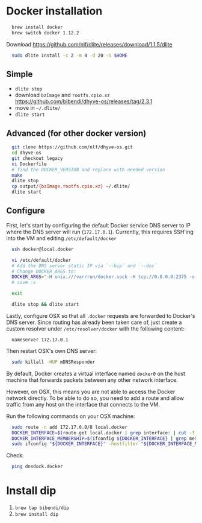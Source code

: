 # Docker installation

```sh
  brew install docker
  brew switch docker 1.12.2
```

Download https://github.com/nlf/dlite/releases/download/1.1.5/dlite

```sh
  sudo dlite install -c 2 -m 4 -d 20 -S $HOME
```

## Simple

- `dlite stop`
- download `bzImage` and `rootfs.cpio.xz` https://github.com/bibendi/dhyve-os/releases/tag/2.3.1
- move in `~/.dlite/`
- `dlite start`

## Advanced (for other docker version)

```sh
  git clone https://github.com/nlf/dhyve-os.git
  cd dhyve-os
  git checkout legacy
  vi Dockerfile
  # find the DOCKER_VERSION and replace with needed version
  make
  dlite stop
  cp output/{bzImage,rootfs.cpio.xz} ~/.dlite/
  dlite start
```

## Configure

First, let's start by configuring the default Docker service DNS server to IP where the DNS server will run (`172.17.0.1`). Currently, this requires SSH'ing into the VM and editing `/etc/default/docker`

```sh
  ssh docker@local.docker

  vi /etc/default/docker
  # Add the DNS server static IP via `--bip` and `--dns`
  # Change DOCKER_ARGS to:
  DOCKER_ARGS="-H unix:///var/run/docker.sock -H tcp://0.0.0.0:2375 -s btrfs --bip=172.17.0.1/24 --dns=172.17.0.1"
  # save :x

  exit

  dlite stop && dlite start
```

Lastly, configure OSX so that all `.docker` requests are forwarded to Docker's DNS server. Since routing has already been taken care of, just create a custom resolver under `/etc/resolver/docker` with the following content:

```
  nameserver 172.17.0.1
```

Then restart OSX's own DNS server:

```sh
  sudo killall -HUP mDNSResponder
```

By default, Docker creates a virtual interface named `docker0` on the host machine that forwards packets between any other network interface.

However, on OSX, this means you are not able to access the Docker network directly. To be able to do so, you need to add a route and allow traffic from any host on the interface that connects to the VM.

Run the following commands on your OSX machine:

```sh
  sudo route -n add 172.17.0.0/8 local.docker
  DOCKER_INTERFACE=$(route get local.docker | grep interface: | cut -f 2 -d: | tr -d ' ')
  DOCKER_INTERFACE_MEMBERSHIP=$(ifconfig ${DOCKER_INTERFACE} | grep member: | cut -f 2 -d: | cut -c 2-4)
  sudo ifconfig "${DOCKER_INTERFACE}" -hostfilter "${DOCKER_INTERFACE_MEMBERSHIP}"
```

Check:

```sh
  ping dnsdock.docker
```

# Install dip

1. `brew tap bibendi/dip`
2. `brew install dip`